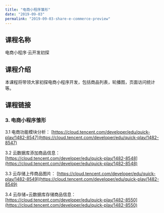 ```yaml
---
title: "电商小程序雏形"
date: "2019-09-03"
permalink: "2019-09-03-share-e-commerce-preview"
---
```


## 课程名称

电商小程序·云开发初探

## 课程介绍

本课程将带领大家初探电商小程序开发，包括商品列表，轮播图，页面访问统计等。

## 课程链接

### 3. 电商小程序雏形

3.1 电商功能模块分析：
[https://cloud.tencent.com/developer/edu/quick-play/1482-8547](https://cloud.tencent.com/developer/edu/quick-play/1482-8547)

3.2 云数据库添加商品信息：
[https://cloud.tencent.com/developer/edu/quick-play/1482-8548](https://cloud.tencent.com/developer/edu/quick-play/1482-8548)

3.3 云存储上传商品图片：
[https://cloud.tencent.com/developer/edu/quick-play/1482-8549](https://cloud.tencent.com/developer/edu/quick-play/1482-8549)

3.4 云存储+云数据库存储商品信息：
[https://cloud.tencent.com/developer/edu/quick-play/1482-8550](https://cloud.tencent.com/developer/edu/quick-play/1482-8550)
